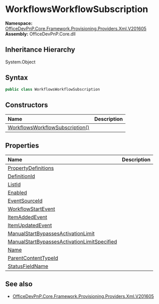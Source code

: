 # WorkflowsWorkflowSubscription
  

**Namespace:** [OfficeDevPnP.Core.Framework.Provisioning.Providers.Xml.V201605](OfficeDevPnP.Core.Framework.Provisioning.Providers.Xml.V201605.md)  
**Assembly:** OfficeDevPnP.Core.dll  
## Inheritance Hierarchy
System.Object  

## Syntax
```C#
public class WorkflowsWorkflowSubscription
```
## Constructors
|**Name**|**Description**|
|:-----|:-----|
| [WorkflowsWorkflowSubscription()](OfficeDevPnP.Core.Framework.Provisioning.Providers.Xml.V201605.WorkflowsWorkflowSubscription.ctor1.md) | 
## Properties
|**Name**|**Description**|
|:-----|:-----|
| [PropertyDefinitions](OfficeDevPnP.Core.Framework.Provisioning.Providers.Xml.V201605.WorkflowsWorkflowSubscription.PropertyDefinitions.md) | 
| [DefinitionId](OfficeDevPnP.Core.Framework.Provisioning.Providers.Xml.V201605.WorkflowsWorkflowSubscription.DefinitionId.md) | 
| [ListId](OfficeDevPnP.Core.Framework.Provisioning.Providers.Xml.V201605.WorkflowsWorkflowSubscription.ListId.md) | 
| [Enabled](OfficeDevPnP.Core.Framework.Provisioning.Providers.Xml.V201605.WorkflowsWorkflowSubscription.Enabled.md) | 
| [EventSourceId](OfficeDevPnP.Core.Framework.Provisioning.Providers.Xml.V201605.WorkflowsWorkflowSubscription.EventSourceId.md) | 
| [WorkflowStartEvent](OfficeDevPnP.Core.Framework.Provisioning.Providers.Xml.V201605.WorkflowsWorkflowSubscription.WorkflowStartEvent.md) | 
| [ItemAddedEvent](OfficeDevPnP.Core.Framework.Provisioning.Providers.Xml.V201605.WorkflowsWorkflowSubscription.ItemAddedEvent.md) | 
| [ItemUpdatedEvent](OfficeDevPnP.Core.Framework.Provisioning.Providers.Xml.V201605.WorkflowsWorkflowSubscription.ItemUpdatedEvent.md) | 
| [ManualStartBypassesActivationLimit](OfficeDevPnP.Core.Framework.Provisioning.Providers.Xml.V201605.WorkflowsWorkflowSubscription.ManualStartBypassesActivationLimit.md) | 
| [ManualStartBypassesActivationLimitSpecified](OfficeDevPnP.Core.Framework.Provisioning.Providers.Xml.V201605.WorkflowsWorkflowSubscription.ManualStartBypassesActivationLimitSpecified.md) | 
| [Name](OfficeDevPnP.Core.Framework.Provisioning.Providers.Xml.V201605.WorkflowsWorkflowSubscription.Name.md) | 
| [ParentContentTypeId](OfficeDevPnP.Core.Framework.Provisioning.Providers.Xml.V201605.WorkflowsWorkflowSubscription.ParentContentTypeId.md) | 
| [StatusFieldName](OfficeDevPnP.Core.Framework.Provisioning.Providers.Xml.V201605.WorkflowsWorkflowSubscription.StatusFieldName.md) | 
## See also
- [OfficeDevPnP.Core.Framework.Provisioning.Providers.Xml.V201605](OfficeDevPnP.Core.Framework.Provisioning.Providers.Xml.V201605.md)
